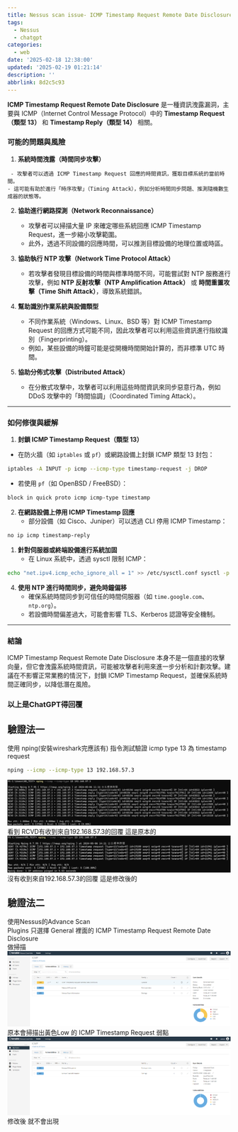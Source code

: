 ```yaml
---
title: Nessus scan issue- ICMP Timestamp Request Remote Date Disclosure
tags:
  - Nessus
  - chatgpt
categories:
  - web
date: '2025-02-18 12:38:00'
updated: '2025-02-19 01:21:14'
description: ''
abbrlink: 8d2c5c93
---
```

**ICMP Timestamp Request Remote Date Disclosure** 是一種資訊洩露漏洞，主要與 ICMP（Internet Control Message Protocol）中的 **Timestamp Request（類型 13）** 和 **Timestamp Reply（類型 14）** 相關。
### **可能的問題與風險**
1. **系統時間洩露（時間同步攻擊）**
 <!-- more -->
     - 攻擊者可以透過 ICMP Timestamp Request 回應的時間資訊，獲取目標系統的當前時間。
    - 這可能有助於進行「時序攻擊」（Timing Attack），例如分析時間同步問題、推測隨機數生成器的狀態等。
2. **協助進行網路探測（Network Reconnaissance）**
    - 攻擊者可以掃描大量 IP 來確定哪些系統回應 ICMP Timestamp Request，進一步縮小攻擊範圍。
    - 此外，透過不同設備的回應時間，可以推測目標設備的地理位置或時區。
3. **協助執行 NTP 攻擊（Network Time Protocol Attack）**
    
    - 若攻擊者發現目標設備的時間與標準時間不同，可能嘗試對 NTP 服務進行攻擊，例如 **NTP 反射攻擊（NTP Amplification Attack）** 或 **時間重置攻擊（Time Shift Attack）**，導致系統錯誤。
4. **幫助識別作業系統與設備類型**
    - 不同作業系統（Windows、Linux、BSD 等）對 ICMP Timestamp Request 的回應方式可能不同，因此攻擊者可以利用這些資訊進行指紋識別（Fingerprinting）。
    - 例如，某些設備的時鐘可能是從開機時間開始計算的，而非標準 UTC 時間。
5. **協助分佈式攻擊（Distributed Attack）**
    - 在分散式攻擊中，攻擊者可以利用這些時間資訊來同步惡意行為，例如 DDoS 攻擊中的「時間協調」（Coordinated Timing Attack）。

---
### **如何修復與緩解**
1. **封鎖 ICMP Timestamp Request（類型 13）**
- 在防火牆（如 `iptables` 或 `pf`）或網路設備上封鎖 ICMP 類型 13 封包：
```bash
iptables -A INPUT -p icmp --icmp-type timestamp-request -j DROP
```
- 若使用 `pf`（如 OpenBSD / FreeBSD）：
```bash
block in quick proto icmp icmp-type timestamp
```
2. **在網路設備上停用 ICMP Timestamp 回應**
    - 部分設備（如 Cisco、Juniper）可以透過 CLI 停用 ICMP Timestamp：
```bash
no ip icmp timestamp-reply
```
1. **針對伺服器或終端設備進行系統加固**
    - 在 Linux 系統中，透過 sysctl 限制 ICMP：
```bash
echo "net.ipv4.icmp_echo_ignore_all = 1" >> /etc/sysctl.conf sysctl -p
```
4. **使用 NTP 進行時間同步，避免時鐘偏移**
    - 確保系統時間同步到可信任的時間伺服器（如 `time.google.com`、`ntp.org`）。
    - 若設備時間偏差過大，可能會影響 TLS、Kerberos 認證等安全機制。

---

### **結論**
ICMP Timestamp Request Remote Date Disclosure 本身不是一個直接的攻擊向量，但它會洩露系統時間資訊，可能被攻擊者利用來進一步分析和計劃攻擊。建議在不影響正常業務的情況下，封鎖 ICMP Timestamp Request，並確保系統時間正確同步，以降低潛在風險。

### 以上是ChatGPT得回覆

## 驗證法一  
使用 nping(安裝wireshark完應該有) 指令測試驗證 icmp type 13 為 timestamp request  
```bash
nping --icmp --icmp-type 13 192.168.57.3 
``` 
![](/images/20250218113332.png)
看到 RCVD有收到來自192.168.57.3的回覆 這是原本的  
![](/images/20250218113344.png)
沒有收到來自192.168.57.3的回覆 這是修改後的

## 驗證法二  
使用Nessus的Advance Scan  
Plugins 只選擇 General 裡面的 ICMP Timestamp Request Remote Date Disclosure  
做掃描
![](/images/20250218113509.png)
原本會掃描出黃色Low 的 ICMP Timestamp Request 弱點
![](/images/20250218113518.png)
修改後 就不會出現
